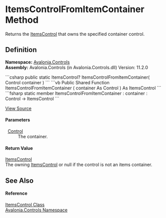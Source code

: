 # ItemsControlFromItemContainer Method


Returns the <a href="T_Avalonia_Controls_ItemsControl">ItemsControl</a> that owns the specified container control.



## Definition
**Namespace:** <a href="N_Avalonia_Controls">Avalonia.Controls</a>  
**Assembly:** Avalonia.Controls (in Avalonia.Controls.dll) Version: 11.2.0

<Tabs groupId="api-code-preview">
<TabItem value="csharp" label="C#">
```csharp
public static ItemsControl? ItemsControlFromItemContainer(
	Control container
)
```
</TabItem>
<TabItem value="vb" label="VB">
```vb
Public Shared Function ItemsControlFromItemContainer ( 
	container As Control
) As ItemsControl
```
</TabItem>
<TabItem value="fsharp" label="F#">
```fsharp
static member ItemsControlFromItemContainer : 
        container : Control -> ItemsControl 
```
</TabItem>
</Tabs>



<a href="https://github.com/AvaloniaUI/Avalonia/tree/master/src/Avalonia.Controls/ItemsControl.cs#L334" title="View the source code">View Source</a>



#### Parameters
<dl><dt>  <a href="T_Avalonia_Controls_Control">Control</a></dt><dd>The container.</dd></dl>

#### Return Value
<a href="T_Avalonia_Controls_ItemsControl">ItemsControl</a>  
The owning <a href="T_Avalonia_Controls_ItemsControl">ItemsControl</a> or null if the control is not an items container.

## See Also


#### Reference
<a href="T_Avalonia_Controls_ItemsControl">ItemsControl Class</a>  
<a href="N_Avalonia_Controls">Avalonia.Controls Namespace</a>  
